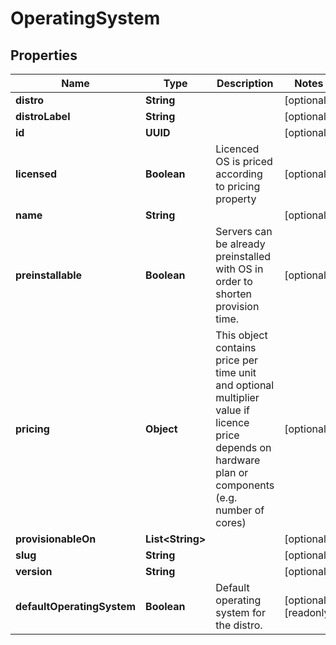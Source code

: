 

# OperatingSystem


## Properties

| Name | Type | Description | Notes |
|------------ | ------------- | ------------- | -------------|
|**distro** | **String** |  |  [optional] |
|**distroLabel** | **String** |  |  [optional] |
|**id** | **UUID** |  |  [optional] |
|**licensed** | **Boolean** | Licenced OS is priced according to pricing property |  [optional] |
|**name** | **String** |  |  [optional] |
|**preinstallable** | **Boolean** | Servers can be already preinstalled with OS in order to shorten provision time. |  [optional] |
|**pricing** | **Object** | This object contains price per time unit and optional multiplier value if licence price depends on hardware plan or components (e.g. number of cores) |  [optional] |
|**provisionableOn** | **List&lt;String&gt;** |  |  [optional] |
|**slug** | **String** |  |  [optional] |
|**version** | **String** |  |  [optional] |
|**defaultOperatingSystem** | **Boolean** | Default operating system for the distro. |  [optional] [readonly] |



